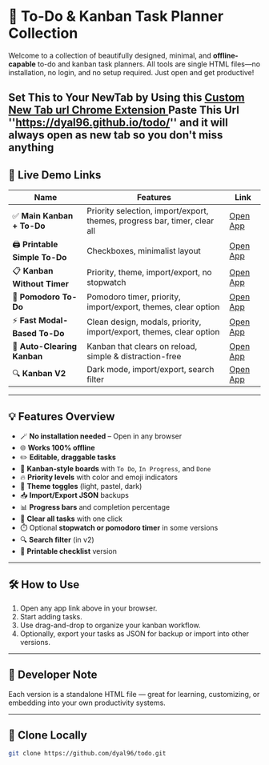 # 🧠 To-Do & Kanban Task Planner Collection

Welcome to a collection of beautifully designed, minimal, and **offline-capable** to-do and kanban task planners. All tools are single HTML files—no installation, no login, and no setup required. Just open and get productive!

Set This to Your NewTab by Using this [Custom New Tab url Chrome Extension ](https://chromewebstore.google.com/detail/custom-new-tab-url/mmjbdbjnoablegbkcklggeknkfcjkjia?hl=en)
Paste This Url ''https://dyal96.github.io/todo/'' and it will always open as new tab so you don't miss anything
---

## 🔗 Live Demo Links

| Name | Features | Link |
|------|----------|------|
| ✅ **Main Kanban + To-Do** | Priority selection, import/export, themes, progress bar, timer, clear all | [Open App](https://dyal96.github.io/todo/) |
| 🖨️ **Printable Simple To-Do** | Checkboxes, minimalist layout | [Open App](https://dyal96.github.io/todo/todo) |
| 📋 **Kanban Without Timer** | Priority, theme, import/export, no stopwatch | [Open App](https://dyal96.github.io/todo/index0) |
| 🍅 **Pomodoro To-Do** | Pomodoro timer, priority, import/export, themes, clear option | [Open App](https://dyal96.github.io/todo/index1) |
| ⚡ **Fast Modal-Based To-Do** | Clean design, modals, priority, import/export, themes, clear option | [Open App](https://dyal96.github.io/todo/index2) |
| 🔁 **Auto-Clearing Kanban** | Kanban that clears on reload, simple & distraction-free | [Open App](https://dyal96.github.io/todo/kanban) |
| 🔍 **Kanban V2** | Dark mode, import/export, search filter | [Open App](https://dyal96.github.io/todo/kanbanv2) |

---

## 💡 Features Overview

- 🪄 **No installation needed** – Open in any browser
- 🌐 **Works 100% offline**
- ✏️ **Editable, draggable tasks**
- 🔁 **Kanban-style boards** with `To Do`, `In Progress`, and `Done`
- 🔥 **Priority levels** with color and emoji indicators
- 🎨 **Theme toggles** (light, pastel, dark)
- 📥 **Import/Export JSON** backups
- 📊 **Progress bars** and completion percentage
- 🧹 **Clear all tasks** with one click
- ⏱️ Optional **stopwatch or pomodoro timer** in some versions
- 🔍 **Search filter** (in v2)
- 📄 **Printable checklist** version

---

## 🛠 How to Use

1. Open any app link above in your browser.
2. Start adding tasks.
3. Use drag-and-drop to organize your kanban workflow.
4. Optionally, export your tasks as JSON for backup or import into other versions.

---

## 🧩 Developer Note

Each version is a standalone HTML file — great for learning, customizing, or embedding into your own productivity systems.

---

## 📁 Clone Locally

```bash
git clone https://github.com/dyal96/todo.git
